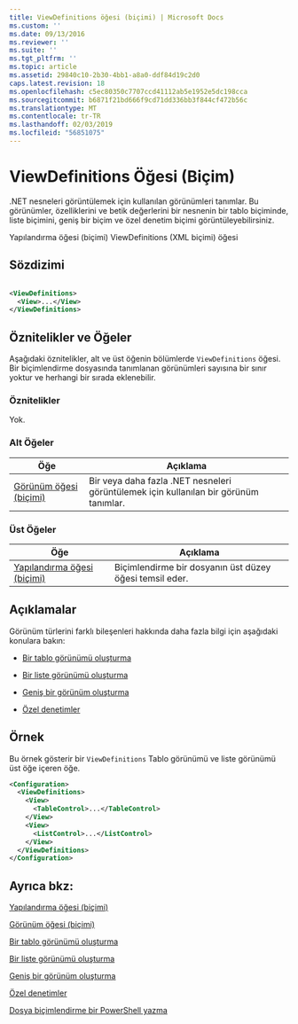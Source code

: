 ```yaml
---
title: ViewDefinitions öğesi (biçimi) | Microsoft Docs
ms.custom: ''
ms.date: 09/13/2016
ms.reviewer: ''
ms.suite: ''
ms.tgt_pltfrm: ''
ms.topic: article
ms.assetid: 29840c10-2b30-4bb1-a8a0-ddf84d19c2d0
caps.latest.revision: 18
ms.openlocfilehash: c5ec80350c7707ccd41112ab5e1952e5dc198cca
ms.sourcegitcommit: b6871f21bd666f9cd71dd336bb3f844cf472b56c
ms.translationtype: MT
ms.contentlocale: tr-TR
ms.lasthandoff: 02/03/2019
ms.locfileid: "56851075"
---
```

# <a name="viewdefinitions-element-format"></a>ViewDefinitions Öğesi (Biçim)

.NET nesneleri görüntülemek için kullanılan görünümleri tanımlar. Bu görünümler, özelliklerini ve betik değerlerini bir nesnenin bir tablo biçiminde, liste biçimini, geniş bir biçim ve özel denetim biçimi görüntüleyebilirsiniz.

Yapılandırma öğesi (biçimi) ViewDefinitions (XML biçimi) öğesi

## <a name="syntax"></a>Sözdizimi

```xml

<ViewDefinitions>
  <View>...</View>
</ViewDefinitions>
```

## <a name="attributes-and-elements"></a>Öznitelikler ve Öğeler

Aşağıdaki öznitelikler, alt ve üst öğenin bölümlerde `ViewDefinitions` öğesi. Bir biçimlendirme dosyasında tanımlanan görünümleri sayısına bir sınır yoktur ve herhangi bir sırada eklenebilir.

### <a name="attributes"></a>Öznitelikler

Yok.

### <a name="child-elements"></a>Alt Öğeler

|Öğe|Açıklama|
|-------------|-----------------|
|[Görünüm öğesi (biçimi)](./view-element-format.md)|Bir veya daha fazla .NET nesneleri görüntülemek için kullanılan bir görünüm tanımlar.|

### <a name="parent-elements"></a>Üst Öğeler

|Öğe|Açıklama|
|-------------|-----------------|
|[Yapılandırma öğesi (biçimi)](./configuration-element-format.md)|Biçimlendirme bir dosyanın üst düzey öğesi temsil eder.|

## <a name="remarks"></a>Açıklamalar

Görünüm türlerini farklı bileşenleri hakkında daha fazla bilgi için aşağıdaki konulara bakın:

- [Bir tablo görünümü oluşturma](./creating-a-table-view.md)

- [Bir liste görünümü oluşturma](./creating-a-list-view.md)

- [Geniş bir görünüm oluşturma](./creating-a-wide-view.md)

- [Özel denetimler](./creating-custom-controls.md)

## <a name="example"></a>Örnek

Bu örnek gösterir bir `ViewDefinitions` Tablo görünümü ve liste görünümü üst öğe içeren öğe.

```xml
<Configuration>
  <ViewDefinitions>
    <View>
      <TableControl>...</TableControl>
    </View>
    <View>
      <ListControl>...</ListControl>
    </View>
  </ViewDefinitions>
</Configuration>
```

## <a name="see-also"></a>Ayrıca bkz:

[Yapılandırma öğesi (biçimi)](./configuration-element-format.md)

[Görünüm öğesi (biçimi)](./view-element-format.md)

[Bir tablo görünümü oluşturma](./creating-a-table-view.md)

[Bir liste görünümü oluşturma](./creating-a-list-view.md)

[Geniş bir görünüm oluşturma](./creating-a-wide-view.md)

[Özel denetimler](./creating-custom-controls.md)

[Dosya biçimlendirme bir PowerShell yazma](./writing-a-powershell-formatting-file.md)
